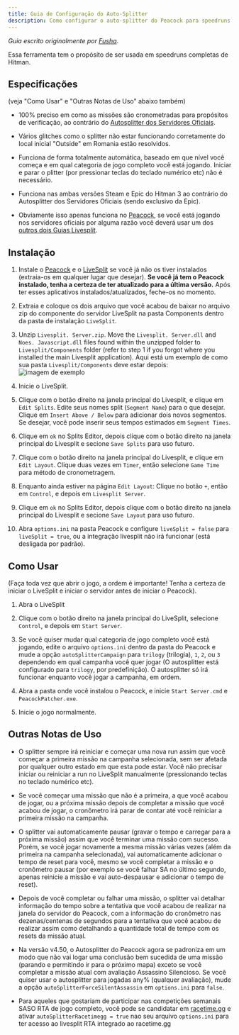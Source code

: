 ```yaml
---
title: Guia de Configuração do Auto-Splitter
description: Como configurar o auto-splitter do Peacock para speedruns do jogo.
---
```


_Guia escrito originalmente por [Fusha](https://github.com/fu5ha)_.

Essa ferramenta tem o propósito de ser usada em speedruns completas de Hitman.

## Especificações

(veja "Como Usar" e "Outras Notas de Uso" abaixo também)

-   100% preciso em como as missões são cronometradas para propósitos de verificação, ao contrário do [Autosplitter dos Servidores Oficiais](https://hitruns-wiki.vercel.app/docs/livesplit_auto_official).

-   Vários glitches como o splitter não estar funcionando corretamente do local inicial "Outside" em Romania estão resolvidos.

-   Funciona de forma totalmente automática, baseado em que nível você começa e em qual categoria de jogo completo você está jogando. Iniciar e parar o plitter (por pressionar teclas do teclado numérico etc) não é necessário.

-   Funciona nas ambas versões Steam e Epic do Hitman 3 ao contrário do Autosplitter dos Servidores Oficiais (sendo exclusivo da Epic).

-   Obviamente isso apenas funciona no [Peacock](./what-is-peacock.md), se você está jogando nos servidores oficiais por alguma razão você deverá usar um dos [outros dois Guias Livesplit](https://hitruns-wiki.vercel.app/docs/livesplit).

## Instalação

1. Instale o [Peacock](./installation.md) e o [LiveSplit](https://livesplit.org/downloads/) se você já não os tiver instalados (extraia-os em qualquer lugar que desejar). **Se você já tem o Peacock instalado, tenha a certeza de ter atualizado para a última versão.** Após ter esses aplicativos instalados/atualizados, feche-os no momento.

2. Extraia e coloque os dois arquivo que você acabou de baixar no arquivo zip do componente do servidor LiveSplit na pasta Components dentro da pasta de instalação `LiveSplit`.

3. Unzip `Livesplit. Server.zip`. Move the `Livesplit. Server.dll` and `Noes. Javascript.dll` files found within the unzipped folder to `Livesplit/Components` folder (refer to step 1 if you forgot where you installed the main Livesplit application). Aqui está um exemplo de como sua pasta `Livesplit/Components` deve estar depois: ![imagem de exemplo](/img/livesplit_component.png)

4. Inicie o LiveSplit.

5. Clique com o botão direito na janela principal do Livesplit, e clique em `Edit Splits`. Edite seus nomes split (`Segment Name`) para o que desejar. Clique em `Insert Above / Below` para adicionar dois novos segmentos. Se desejar, você pode inserir seus tempos estimados em `Segment Times`.

6. Clique em `ok` no Splits Editor, depois clique com o botão direito na janela principal do Livesplit e secione `Save Splits` para uso futuro.

7. Clique com o botão direito na janela principal do Livesplit, e clique em `Edit Layout`. Clique duas vezes em `Timer`, então selecione `Game Time` para método de cronometragem.

8. Enquanto ainda estiver na página `Edit Layout`: Clique no botão `+`, então em `Control`, e depois em `Livesplit Server`.

9. Clique em `ok` no Splits Editor, depois clique com o botão direito na janela principal do Livesplit e secione `Save Layout` para uso futuro.

10. Abra `options.ini` na pasta Peacock e configure `liveSplit = false` para `liveSplit = true`, ou a integração livesplit não irá funcionar (está desligada por padrão).

## Como Usar

(Faça toda vez que abrir o jogo, a ordem é importante! Tenha a certeza de iniciar o LiveSplit e iniciar o servidor antes de iniciar o Peacock).

1. Abra o LiveSplit

2. Clique com o botão direito na janela principal do LiveSplit, selecione `Control`, e depois em `Start Server`.

3. Se você quiser mudar qual categoria de jogo completo você está jogando, edite o arquivo `options.ini` dentro da pasta do Peacock e mude a opção `autoSplitterCampaign` para `trilogy` (trilogia), `1`, `2`, ou `3` dependendo em qual campanha você quer jogar (O autosplitter está configurado para `trilogy`, por predefinição). O autosplitter só irá funcionar enquanto você jogar a campanha, em ordem.

4. Abra a pasta onde você instalou o Peacock, e inicie `Start Server.cmd` e `PeacockPatcher.exe`.

5. Inicie o jogo normalmente.

## Outras Notas de Uso

-   O splitter sempre irá reiniciar e começar uma nova run assim que você começar a primeira missão na campanha selecionada, sem ser afetada por qualquer outro estado em que esta pode estar. Você não precisar iniciar ou reiniciar a run no LiveSplit manualmente (pressionando teclas no teclado numérico etc).

-   Se você começar uma missão que não é a primeira, a que você acabou de jogar, ou a próxima missão depois de completar a missão que você acabou de jogar, o cronômetro irá parar de contar até você reiniciar a primeira missão na campanha.

-   O splitter vai automaticamente pausar (gravar o tempo e carregar para a próxima missão) assim que você terminar uma missão com sucesso. Porém, se você jogar novamente a mesma missão várias vezes (além da primeira na campanha selecionada), vai automaticamente adicionar o tempo de reset para você, mesmo se você completar a missão e o cronômetro pausar (por exemplo se você falhar SA no último segundo, apenas reinicie a missão e vai auto-despausar e adicionar o tempo de reset).

-   Depois de você completar ou falhar uma missão, o splitter vai detalhar informação do tempo sobre a tentativa que você acabou de realizar na janela do servidor do Peacock, com a informação do cronômetro nas dezenas/centenas de segundos para a tentativa que você acabou de realizar assim como detalhando a quantidade total de tempo com os resets da missão atual.

-   Na versão v4.50, o Autosplitter do Peacock agora se padroniza em um modo que não vai logar uma conclusão bem sucedida de uma missão (parando e permitindo ir para o próximo mapa) exceto se você completar a missão atual com avaliação Assassino Silencioso. Se você quiser usar o autosplitter para jogadas any% (qualquer avaliação), mude a opção `autoSplitterForceSilentAssassin` em `options.ini` para `false`.

-   Para aqueles que gostariam de participar nas competições semanais SASO RTA de jogo completo, você pode se candidatar em [racetime.gg](https://racetime.gg/hitman-3) e ativar `autoSplitterRacetimegg = true` nao seu arquivo `options.ini` para ter acesso ao livesplit RTA integrado ao racetime.gg
